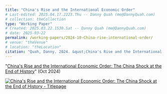 ```yaml
---
title: "China's Rise and the International Economic Order"
# Last-edited: 2025.04.17.2223.Thu -- Danny Quah (me@DannyQuah.com)
# collection: theCollection
type: "Working Paper"
# Created: 2025.03.22.1530.Sat -- Danny Quah (me@DannyQuah.com)
# date: 2025-03-22
permalink: /working-papers/2024-10-China-rise-international-order/
# venue: "theVenue"
# location: "theLocation"
citation: "Quah, Danny. 2024. &quot;China's Rise and the International Economic Order: The China Shock at the End of History.&quot; LKYSPP Working Paper (Oct)"
---
```

"<a href="https://dannyquah.github.io/Storage/2024.10-Danny.Quah-Chinas-Rise-International-Economic-Order.pdf">China's Rise and the International Economic Order: The China Shock at the End of History</a>" (Oct 2024)

[<img src="https://dannyquah.github.io/Storage/2024.10-Danny.Quah-Chinas-Rise-International-Economic-Order-titlepage.png" alt = "China's Rise and the International Economic Order: The China Shock at the End of History - Titlepage" />](https://dannyquah.github.io/Storage/2024.10-Danny.Quah-Chinas-Rise-International-Economic-Order.pdf)

<!---
   Invisible section // 2024-10-China-rise-international-order.md
-->

